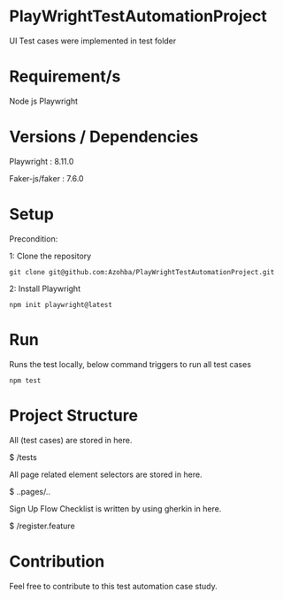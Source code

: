 # PlayWrightTestAutomationProject

UI Test cases were implemented in test folder

# Requirement/s

Node js
Playwright

# Versions / Dependencies

Playwright : 8.11.0

Faker-js/faker : 7.6.0

# Setup

Precondition:

1: Clone the repository

``` git clone git@github.com:Azohba/PlayWrightTestAutomationProject.git ```

2: Install Playwright

``` npm init playwright@latest  ```

# Run

Runs the test locally, below command triggers to run all test cases

``` npm test ```

 
# Project Structure

All (test cases) are stored in here.   

$ /tests  

All page related element selectors are stored in here.  

$ ..pages/..

Sign Up Flow Checklist is written by using gherkin in here.

$ /register.feature

# Contribution

Feel free to contribute to this test automation case study.
